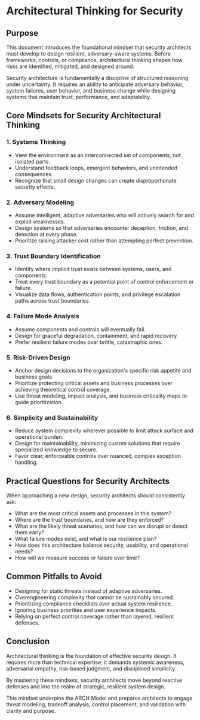 # Architectural Thinking for Security

## Purpose

This document introduces the foundational mindset that security architects must develop to design resilient, adversary-aware systems. Before frameworks, controls, or compliance, architectural thinking shapes how risks are identified, mitigated, and designed around.

Security architecture is fundamentally a discipline of structured reasoning under uncertainty. It requires an ability to anticipate adversary behavior, system failures, user behavior, and business change while designing systems that maintain trust, performance, and adaptability.

## Core Mindsets for Security Architectural Thinking

### 1. Systems Thinking
- View the environment as an interconnected set of components, not isolated parts.
- Understand feedback loops, emergent behaviors, and unintended consequences.
- Recognize that small design changes can create disproportionate security effects.

### 2. Adversary Modeling
- Assume intelligent, adaptive adversaries who will actively search for and exploit weaknesses.
- Design systems so that adversaries encounter deception, friction, and detection at every phase.
- Prioritize raising attacker cost rather than attempting perfect prevention.

### 3. Trust Boundary Identification
- Identify where implicit trust exists between systems, users, and components.
- Treat every trust boundary as a potential point of control enforcement or failure.
- Visualize data flows, authentication points, and privilege escalation paths across trust boundaries.

### 4. Failure Mode Analysis
- Assume components and controls will eventually fail.
- Design for graceful degradation, containment, and rapid recovery.
- Prefer resilient failure modes over brittle, catastrophic ones.

### 5. Risk-Driven Design
- Anchor design decisions to the organization's specific risk appetite and business goals.
- Prioritize protecting critical assets and business processes over achieving theoretical control coverage.
- Use threat modeling, impact analysis, and business criticality maps to guide prioritization.

### 6. Simplicity and Sustainability
- Reduce system complexity wherever possible to limit attack surface and operational burden.
- Design for maintainability, minimizing custom solutions that require specialized knowledge to secure.
- Favor clear, enforceable controls over nuanced, complex exception handling.


## Practical Questions for Security Architects

When approaching a new design, security architects should consistently ask:

- What are the most critical assets and processes in this system?
- Where are the trust boundaries, and how are they enforced?
- What are the likely threat scenarios, and how can we disrupt or detect them early?
- What failure modes exist, and what is our resilience plan?
- How does this architecture balance security, usability, and operational needs?
- How will we measure success or failure over time?


## Common Pitfalls to Avoid

- Designing for static threats instead of adaptive adversaries.
- Overengineering complexity that cannot be sustainably secured.
- Prioritizing compliance checklists over actual system resilience.
- Ignoring business priorities and user experience impacts.
- Relying on perfect control coverage rather than layered, resilient defenses.


## Conclusion

Architectural thinking is the foundation of effective security design. It requires more than technical expertise; it demands systemic awareness, adversarial empathy, risk-based judgment, and disciplined simplicity.

By mastering these mindsets, security architects move beyond reactive defenses and into the realm of strategic, resilient system design.

This mindset underpins the ARCH Model and prepares architects to engage threat modeling, tradeoff analysis, control placement, and validation with clarity and purpose.